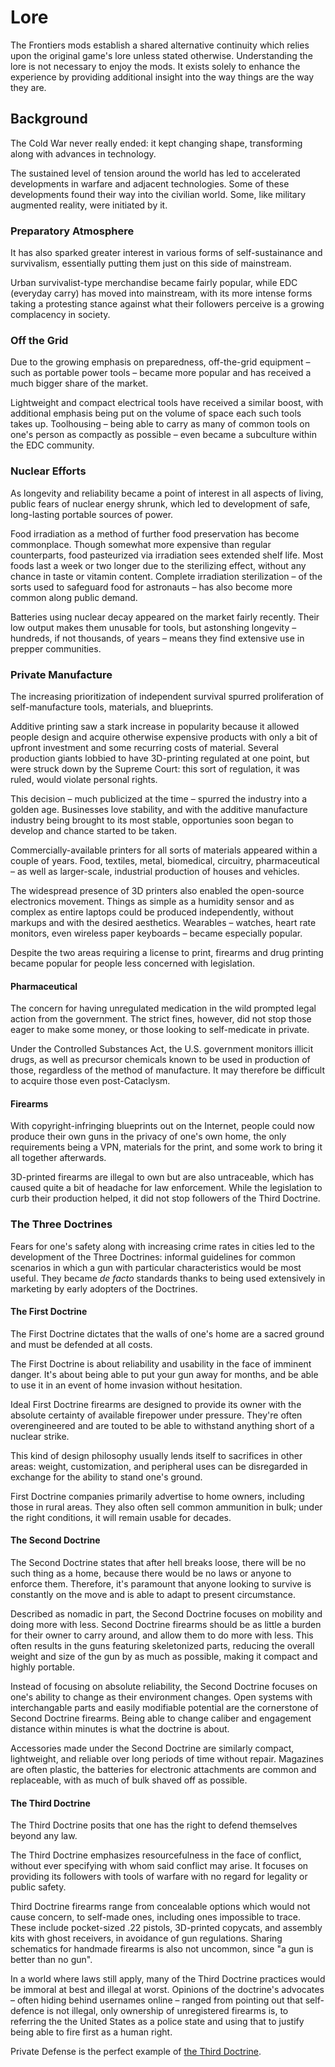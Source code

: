 # Lore

The Frontiers mods establish a shared alternative continuity which relies upon the original game's lore unless stated otherwise. Understanding the lore is not necessary to enjoy the mods. It exists solely to enhance the experience by providing additional insight into the way things are the way they are.


## Background

The Cold War never really ended: it kept changing shape, transforming along with advances in technology.

The sustained level of tension around the world has led to accelerated developments in warfare and adjacent technologies. Some of these developments found their way into the civilian world. Some, like military augmented reality, were initiated by it.


### Preparatory Atmosphere

It has also sparked greater interest in various forms of self-sustainance and survivalism, essentially putting them just on this side of mainstream.

Urban survivalist-type merchandise became fairly popular, while EDC (everyday carry) has moved into mainstream, with its more intense forms taking a protesting stance against what their followers perceive is a growing complacency in society.


### Off the Grid

Due to the growing emphasis on preparedness, off-the-grid equipment – such as portable power tools – became more popular and has received a much bigger share of the market.

Lightweight and compact electrical tools have received a similar boost, with additional emphasis being put on the volume of space each such tools takes up. Toolhousing – being able to carry as many of common tools on one's person as compactly as possible – even became a subculture within the EDC community.


### Nuclear Efforts

As longevity and reliability became a point of interest in all aspects of living, public fears of nuclear energy shrunk, which led to development of safe, long-lasting portable sources of power. 

Food irradiation as a method of further food preservation has become commonplace. Though somewhat more expensive than regular counterparts, food pasteurized via irradiation sees extended shelf life. Most foods last a week or two longer due to the sterilizing effect, without any chance in taste or vitamin content. Complete irradiation sterilization – of the sorts used to safeguard food for astronauts – has also become more common along public demand.

Batteries using nuclear decay appeared on the market fairly recently. Their low output makes them unusable for tools, but astonshing longevity – hundreds, if not thousands, of years – means they find extensive use in prepper communities.


### Private Manufacture

The increasing prioritization of independent survival spurred proliferation of self-manufacture tools, materials, and blueprints.

Additive printing saw a stark increase in popularity because it allowed people design and acquire otherwise expensive products with only a bit of upfront investment and some recurring costs of material. Several production giants lobbied to have 3D-printing regulated at one point, but were struck down by the Supreme Court: this sort of regulation, it was ruled, would violate personal rights.

This decision – much publicized at the time – spurred the industry into a golden age. Businesses love stability, and with the additive manufacture industry being brought to its most stable, opportunies soon began to develop and chance started to be taken.

Commercially-available printers for all sorts of materials appeared within a couple of years. Food, textiles, metal, biomedical, circuitry, pharmaceutical – as well as larger-scale, industrial production of houses and vehicles.

The widespread presence of 3D printers also enabled the open-source electronics movement. Things as simple as a humidity sensor and as complex as entire laptops could be produced independently, without markups and with the desired aesthetics. Wearables – watches, heart rate monitors, even wireless paper keyboards – became especially popular.

Despite the two areas requiring a license to print, firearms and drug printing became popular for people less concerned with legislation.


#### Pharmaceutical

The concern for having unregulated medication in the wild prompted legal action from the government. The strict fines, however, did not stop those eager to make some money, or those looking to self-medicate in private.

Under the Controlled Substances Act, the U.S. government monitors illicit drugs, as well as precursor chemicals known to be used in production of those, regardless of the method of manufacture. It may therefore be difficult to acquire those even post-Cataclysm.


#### Firearms

With copyright-infringing blueprints out on the Internet, people could now produce their own guns in the privacy of one's own home, the only requirements being a VPN, materials for the print, and some work to bring it all together afterwards.

3D-printed firearms are illegal to own but are also untraceable, which has caused quite a bit of headache for law enforcement. While the legislation to curb their production helped, it did not stop followers of the Third Doctrine.


### The Three Doctrines

Fears for one's safety along with increasing crime rates in cities led to the development of the Three Doctrines: informal guidelines for common scenarios in which a gun with particular characteristics would be most useful. They became *de facto* standards thanks to being used extensively in marketing by early adopters of the Doctrines.


#### The First Doctrine

The First Doctrine dictates that the walls of one's home are a sacred ground and must be defended at all costs.

The First Doctrine is about reliability and usability in the face of imminent danger. It's about being able to put your gun away for months, and be able to use it in an event of home invasion without hesitation.

Ideal First Doctrine firearms are designed to provide its owner with the absolute certainty of available firepower under pressure. They're often overengineered and are touted to be able to withstand anything short of a nuclear strike.

This kind of design philosophy usually lends itself to sacrifices in other areas: weight, customization, and peripheral uses can be disregarded in exchange for the ability to stand one's ground.

First Doctrine companies primarily advertise to home owners, including those in rural areas. They also often sell common ammunition in bulk; under the right conditions, it will remain usable for decades.


#### The Second Doctrine

The Second Doctrine states that after hell breaks loose, there will be no such thing as a home, because there would be no laws or anyone to enforce them. Therefore, it's paramount that anyone looking to survive is constantly on the move and is able to adapt to present circumstance.

Described as nomadic in part, the Second Doctrine focuses on mobility and doing more with less. Second Doctrine firearms should be as little a burden for their owner to carry around, and allow them to do more with less. This often results in the guns featuring skeletonized parts, reducing the overall weight and size of the gun by as much as possible, making it compact and highly portable.

Instead of focusing on absolute reliability, the Second Doctrine focuses on one's ability to change as their environment changes. Open systems with interchangable parts and easily modifiable potential are the cornerstone of Second Doctrine firearms. Being able to change caliber and engagement distance within minutes is what the doctrine is about.

Accessories made under the Second Doctrine are similarly compact, lightweight, and reliable over long periods of time without repair. Magazines are often plastic, the batteries for electronic attachments are common and replaceable, with as much of bulk shaved off as possible.


#### The Third Doctrine

The Third Doctrine posits that one has the right to defend themselves beyond any law.

The Third Doctrine emphasizes resourcefulness in the face of conflict, without ever specifying with whom said conflict may arise. It focuses on providing its followers with tools of warfare with no regard for legality or public safety.

Third Doctrine firearms range from concealable options which would not cause concern, to self-made ones, including ones impossible to trace. These include pocket-sized .22 pistols, 3D-printed copycats, and assembly kits with ghost receivers, in avoidance of gun regulations. Sharing schematics for handmade firearms is also not uncommon, since "a gun is better than no gun".

In a world where laws still apply, many of the Third Doctrine practices would be immoral at best and illegal at worst. Opinions of the doctrine's advocates – often hiding behind usernames online – ranged from pointing out that self-defence is not illegal, only ownership of unregistered firearms is, to referring the the United States as a police state and using that to justify being able to fire first as a human right.


Private Defense is the perfect example of [the Third Doctrine](#the-third-doctrine).
